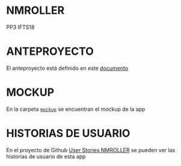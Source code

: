 # NMROLLER
PP3 IFTS18 
# ANTEPROYECTO
El anteproyecto está definido en este [documento](https://docs.google.com/document/d/1dmddndLSnErcP5rHS86gwvwr6gpWCTOGPIH-cEbTAps/edit)
# MOCKUP
En la carpeta [`mockup`](/mockup/) se encuentran el mockup de la app
# HISTORIAS DE USUARIO
En el proyecto de Github [User Stories NMROLLER](https://github.com/users/Maaru25/projects/2/views/1) se pueden ver las historias de usuario de esta app
